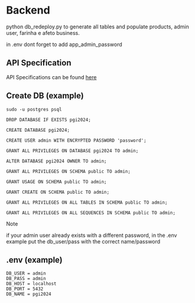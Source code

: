 # Backend

python db_redeploy.py to generate all tables and populate products, admin user, farinha e afeto business.

in .env dont forget to add app_admin_password



## API Specification

API Specifications can be found [here](https://github.com/pseudolimonada/pgi2024/blob/00d9417b9ef9ab8cd160d5ee9e3485f17fdc1a89/specifications.md)

## Create DB (example)

```shell
sudo -u postgres psql
```

```shell
DROP DATABASE IF EXISTS pgi2024;

CREATE DATABASE pgi2024;

CREATE USER admin WITH ENCRYPTED PASSWORD 'password';

GRANT ALL PRIVILEGES ON DATABASE pgi2024 TO admin;

ALTER DATABASE pgi2024 OWNER TO admin;

GRANT ALL PRIVILEGES ON SCHEMA public TO admin;

GRANT USAGE ON SCHEMA public TO admin;

GRANT CREATE ON SCHEMA public TO admin;

GRANT ALL PRIVILEGES ON ALL TABLES IN SCHEMA public TO admin;

GRANT ALL PRIVILEGES ON ALL SEQUENCES IN SCHEMA public TO admin;

```

> [!NOTE]
> if your admin user already exists with a different password, in the .env example put the db_user/pass with the correct name/password



## .env (example)

```
DB_USER = admin
DB_PASS = admin
DB_HOST = localhost
DB_PORT = 5432
DB_NAME = pgi2024
```